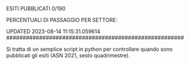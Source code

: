 ESITI PUBBLICATI 0/190 

PERCENTUALI DI PASSAGGIO PER SETTORE:

UPDATED 2023-08-14 11:15:31.059614
###################################################### 

Si tratta di un semplice script in python per controllare quando sono pubblicati gli esiti (ASN 2021, sesto quadrimestre).


